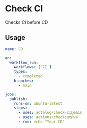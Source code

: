 # Check CI

Checks CI before CD

## Usage

```yml
name: CD

on:
  workflow_run:
    workflows: ['CI']
    types:
      - completed
    branches:
      - main

jobs:
  publish:
    runs-on: ubuntu-latest
    steps:
      - uses: actalog/check-ci@main
      - uses: actions/checkout@v4
      - run: echo "Your CD"
```
